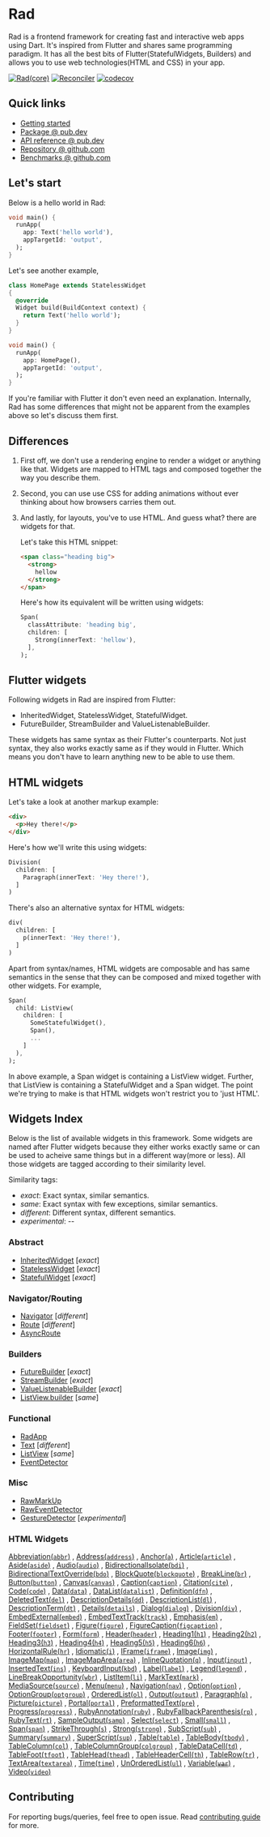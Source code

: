 # Rad

Rad is a frontend framework for creating fast and interactive web apps using Dart. It's inspired from Flutter and shares same programming paradigm. It has all the best bits of Flutter(StatefulWidgets, Builders) and allows you to use web technologies(HTML and CSS) in your app.

[![Rad(core)](https://github.com/erlage/rad/actions/workflows/rad_core.yml/badge.svg)](https://github.com/erlage/rad/actions/workflows/rad_core.yml)
[![Reconciler](https://github.com/erlage/rad/actions/workflows/reconciler.yml/badge.svg)](https://github.com/erlage/rad/actions/workflows/reconciler.yml)
[![codecov](https://codecov.io/gh/erlage/rad/branch/main/graph/badge.svg?token=PbTQU0aSDn)](https://codecov.io/gh/erlage/rad)

## Quick links

- [Getting started](https://github.com/erlage/rad/blob/main/doc/getting_started.md)
- [Package @ pub.dev](https://pub.dev/packages/rad)
- [API reference @ pub.dev](https://pub.dev/documentation/rad/latest/rad/rad-library.html)
- [Repository @ github.com](https://github.com/erlage/rad)
- [Benchmarks @ github.com](https://github.com/erlage/rad-benchmarks)

## Let's start

Below is a hello world in Rad:

```dart
void main() {
  runApp(
    app: Text('hello world'),
    appTargetId: 'output',
  );
}
```
Let's see another example,
```dart
class HomePage extends StatelessWidget
{
  @override
  Widget build(BuildContext context) {
    return Text('hello world');
  }
}

void main() {
  runApp(
    app: HomePage(),
    appTargetId: 'output',
  );
}
```
If you're familiar with Flutter it don't even need an explanation. Internally, Rad has some differences that might not be apparent from the examples above so let's discuss them first.

## Differences

1. First off, we don't use a rendering engine to render a widget or anything like that. Widgets are mapped to HTML tags and composed together the way you describe them.

2. Second, you can use use CSS for adding animations without ever thinking about how browsers carries them out.

3. And lastly, for layouts, you've to use HTML. And guess what? there are widgets for that.
  
    Let's take this HTML snippet:
    ```html
    <span class="heading big">
      <strong>
        hellow
      </strong>
    </span>
    ```
    Here's how its equivalent will be written using widgets:
    ```dart
    Span(
      classAttribute: 'heading big',
      children: [
        Strong(innerText: 'hellow'),
      ],
    );
    ```

## Flutter widgets

Following widgets in Rad are inspired from Flutter:

- InheritedWidget, StatelessWidget, StatefulWidget.
- FutureBuilder, StreamBuilder and ValueListenableBuilder.

These widgets has same syntax as their Flutter's counterparts. Not just syntax, they also works exactly same as if they would in Flutter. Which means you don't have to learn anything new to be able to use them.

## HTML widgets

Let's take a look at another markup example:
```html
<div>
  <p>Hey there!</p>
</div>
```
Here's how we'll write this using widgets:
```dart
Division(
  children: [
    Paragraph(innerText: 'Hey there!'),  
  ]
)
```
There's also an alternative syntax for HTML widgets:
```dart
div(
  children: [
    p(innerText: 'Hey there!'),
  ]
)
```

Apart from syntax/names, HTML widgets are composable and has same semantics in the sense that they can be composed and mixed together with other widgets. For example,

```dart
Span(
  child: ListView(
    children: [
      SomeStatefulWidget(),
      Span(),
      ...
    ]
  ),
);
```
In above example, a Span widget is containing a ListView widget. Further, that ListView is containing a StatefulWidget and a Span widget. The point we're trying to make is that HTML widgets won't restrict you to 'just HTML'.

## Widgets Index

Below is the list of available widgets in this framework. Some widgets are named after Flutter widgets because they either works exactly same or can be used to acheive same things but in a different way(more or less). All those widgets are tagged according to their similarity level.

Similarity tags:
  - *exact*: Exact syntax, similar semantics.
  - *same*: Exact syntax with few exceptions, similar semantics.
  - *different*: Different syntax, different semantics.
  - *experimental*: --

### Abstract

- [InheritedWidget](https://pub.dev/documentation/rad/latest/rad/InheritedWidget-class.html) \[*exact*\]
- [StatelessWidget](https://pub.dev/documentation/rad/latest/rad/StatelessWidget-class.html) \[*exact*\]
- [StatefulWidget](https://pub.dev/documentation/rad/latest/rad/StatefulWidget-class.html) \[*exact*\]

### Navigator/Routing

- [Navigator](https://pub.dev/documentation/rad/latest/rad/Navigator-class.html) \[*different*\]
- [Route](https://pub.dev/documentation/rad/latest/rad/Route-class.html) \[*different*\]
- [AsyncRoute](https://pub.dev/documentation/rad/latest/rad/AsyncRoute-class.html)

### Builders

- [FutureBuilder](https://pub.dev/documentation/rad/latest/widgets_async/FutureBuilder-class.html) \[*exact*\]
- [StreamBuilder](https://pub.dev/documentation/rad/latest/widgets_async/StreamBuilder-class.html) \[*exact*\]
- [ValueListenableBuilder](https://pub.dev/documentation/rad/latest/widgets_async/ValueListenableBuilder-class.html) \[*exact*\]
- [ListView.builder](https://pub.dev/documentation/rad/latest/rad/ListView/ListView.builder.html) \[*same*\]

### Functional

- [RadApp](https://pub.dev/documentation/rad/latest/rad/RadApp-class.html)
- [Text](https://pub.dev/documentation/rad/latest/rad/Text-class.html) \[*different*\]
- [ListView](https://pub.dev/documentation/rad/latest/rad/ListView-class.html) \[*same*\]
- [EventDetector](https://pub.dev/documentation/rad/latest/rad/EventDetector-class.html)

### Misc

- [RawMarkUp](https://pub.dev/documentation/rad/latest/rad/RawMarkUp-class.html)
- [RawEventDetector](https://pub.dev/documentation/rad/latest/rad/RawEventDetector-class.html)
- [GestureDetector](https://pub.dev/documentation/rad/latest/rad/GestureDetector-class.html) \[*experimental*\]

### HTML Widgets

[Abbreviation(`abbr`)](https://pub.dev/documentation/rad/latest/widgets_html/Abbreviation-class.html)
, [Address(`address`)](https://pub.dev/documentation/rad/latest/widgets_html/Address-class.html)
, [Anchor(`a`)](https://pub.dev/documentation/rad/latest/widgets_html/Anchor-class.html)
, [Article(`article`)](https://pub.dev/documentation/rad/latest/widgets_html/Article-class.html)
, [Aside(`aside`)](https://pub.dev/documentation/rad/latest/widgets_html/Aside-class.html)
, [Audio(`audio`)](https://pub.dev/documentation/rad/latest/widgets_html/Audio-class.html)
, [BidirectionalIsolate(`bdi`)](https://pub.dev/documentation/rad/latest/widgets_html/BidirectionalIsolate-class.html)
, [BidirectionalTextOverride(`bdo`)](https://pub.dev/documentation/rad/latest/widgets_html/BidirectionalTextOverride-class.html)
, [BlockQuote(`blockquote`)](https://pub.dev/documentation/rad/latest/widgets_html/BlockQuote-class.html)
, [BreakLine(`br`)](https://pub.dev/documentation/rad/latest/widgets_html/BreakLine-class.html)
, [Button(`button`)](https://pub.dev/documentation/rad/latest/widgets_html/Button-class.html)
, [Canvas(`canvas`)](https://pub.dev/documentation/rad/latest/widgets_html/Canvas-class.html)
, [Caption(`caption`)](https://pub.dev/documentation/rad/latest/widgets_html/Caption-class.html)
, [Citation(`cite`)](https://pub.dev/documentation/rad/latest/widgets_html/Citation-class.html)
, [Code(`code`)](https://pub.dev/documentation/rad/latest/widgets_html/Code-class.html)
, [Data(`data`)](https://pub.dev/documentation/rad/latest/widgets_html/Data-class.html)
, [DataList(`datalist`)](https://pub.dev/documentation/rad/latest/widgets_html/DataList-class.html)
, [Definition(`dfn`)](https://pub.dev/documentation/rad/latest/widgets_html/Definition-class.html)
, [DeletedText(`del`)](https://pub.dev/documentation/rad/latest/widgets_html/DeletedText-class.html)
, [DescriptionDetails(`dd`)](https://pub.dev/documentation/rad/latest/widgets_html/DescriptionDetails-class.html)
, [DescriptionList(`dl`)](https://pub.dev/documentation/rad/latest/widgets_html/DescriptionList-class.html)
, [DescriptionTerm(`dt`)](https://pub.dev/documentation/rad/latest/widgets_html/DescriptionTerm-class.html)
, [Details(`details`)](https://pub.dev/documentation/rad/latest/widgets_html/Details-class.html)
, [Dialog(`dialog`)](https://pub.dev/documentation/rad/latest/widgets_html/Dialog-class.html)
, [Division(`div`)](https://pub.dev/documentation/rad/latest/widgets_html/Division-class.html)
, [EmbedExternal(`embed`)](https://pub.dev/documentation/rad/latest/widgets_html/EmbedExternal-class.html)
, [EmbedTextTrack(`track`)](https://pub.dev/documentation/rad/latest/widgets_html/EmbedTextTrack-class.html)
, [Emphasis(`em`)](https://pub.dev/documentation/rad/latest/widgets_html/Emphasis-class.html)
, [FieldSet(`fieldset`)](https://pub.dev/documentation/rad/latest/widgets_html/FieldSet-class.html)
, [Figure(`figure`)](https://pub.dev/documentation/rad/latest/widgets_html/Figure-class.html)
, [FigureCaption(`figcaption`)](https://pub.dev/documentation/rad/latest/widgets_html/FigureCaption-class.html)
, [Footer(`footer`)](https://pub.dev/documentation/rad/latest/widgets_html/Footer-class.html)
, [Form(`form`)](https://pub.dev/documentation/rad/latest/widgets_html/Form-class.html)
, [Header(`header`)](https://pub.dev/documentation/rad/latest/widgets_html/Header-class.html)
, [Heading1(`h1`)](https://pub.dev/documentation/rad/latest/widgets_html/Heading1-class.html)
, [Heading2(`h2`)](https://pub.dev/documentation/rad/latest/widgets_html/Heading2-class.html)
, [Heading3(`h3`)](https://pub.dev/documentation/rad/latest/widgets_html/Heading3-class.html)
, [Heading4(`h4`)](https://pub.dev/documentation/rad/latest/widgets_html/Heading4-class.html)
, [Heading5(`h5`)](https://pub.dev/documentation/rad/latest/widgets_html/Heading5-class.html)
, [Heading6(`h6`)](https://pub.dev/documentation/rad/latest/widgets_html/Heading6-class.html)
, [HorizontalRule(`hr`)](https://pub.dev/documentation/rad/latest/widgets_html/HorizontalRule-class.html)
, [Idiomatic(`i`)](https://pub.dev/documentation/rad/latest/widgets_html/Idiomatic-class.html)
, [IFrame(`iframe`)](https://pub.dev/documentation/rad/latest/widgets_html/IFrame-class.html)
, [Image(`img`)](https://pub.dev/documentation/rad/latest/widgets_html/Image-class.html)
, [ImageMap(`map`)](https://pub.dev/documentation/rad/latest/widgets_html/ImageMap-class.html)
, [ImageMapArea(`area`)](https://pub.dev/documentation/rad/latest/widgets_html/ImageMapArea-class.html)
, [InlineQuotation(`q`)](https://pub.dev/documentation/rad/latest/widgets_html/InlineQuotation-class.html)
, [Input(`input`)](https://pub.dev/documentation/rad/latest/widgets_html/Input-class.html)
, [InsertedText(`ins`)](https://pub.dev/documentation/rad/latest/widgets_html/InsertedText-class.html)
, [KeyboardInput(`kbd`)](https://pub.dev/documentation/rad/latest/widgets_html/KeyboardInput-class.html)
, [Label(`label`)](https://pub.dev/documentation/rad/latest/widgets_html/Label-class.html)
, [Legend(`legend`)](https://pub.dev/documentation/rad/latest/widgets_html/Legend-class.html)
, [LineBreakOpportunity(`wbr`)](https://pub.dev/documentation/rad/latest/widgets_html/LineBreakOpportunity-class.html)
, [ListItem(`li`)](https://pub.dev/documentation/rad/latest/widgets_html/ListItem-class.html)
, [MarkText(`mark`)](https://pub.dev/documentation/rad/latest/widgets_html/MarkText-class.html)
, [MediaSource(`source`)](https://pub.dev/documentation/rad/latest/widgets_html/MediaSource-class.html)
, [Menu(`menu`)](https://pub.dev/documentation/rad/latest/widgets_html/Menu-class.html)
, [Navigation(`nav`)](https://pub.dev/documentation/rad/latest/widgets_html/Navigation-class.html)
, [Option(`option`)](https://pub.dev/documentation/rad/latest/widgets_html/Option-class.html)
, [OptionGroup(`optgroup`)](https://pub.dev/documentation/rad/latest/widgets_html/OptionGroup-class.html)
, [OrderedList(`ol`)](https://pub.dev/documentation/rad/latest/widgets_html/OrderedList-class.html)
, [Output(`output`)](https://pub.dev/documentation/rad/latest/widgets_html/Output-class.html)
, [Paragraph(`p`)](https://pub.dev/documentation/rad/latest/widgets_html/Paragraph-class.html)
, [Picture(`picture`)](https://pub.dev/documentation/rad/latest/widgets_html/Picture-class.html)
, [Portal(`portal`)](https://pub.dev/documentation/rad/latest/widgets_html/Portal-class.html)
, [PreformattedText(`pre`)](https://pub.dev/documentation/rad/latest/widgets_html/PreformattedText-class.html)
, [Progress(`progress`)](https://pub.dev/documentation/rad/latest/widgets_html/Progress-class.html)
, [RubyAnnotation(`ruby`)](https://pub.dev/documentation/rad/latest/widgets_html/RubyAnnotation-class.html)
, [RubyFallbackParenthesis(`rp`)](https://pub.dev/documentation/rad/latest/widgets_html/RubyFallbackParenthesis-class.html)
, [RubyText(`rt`)](https://pub.dev/documentation/rad/latest/widgets_html/RubyText-class.html)
, [SampleOutput(`samp`)](https://pub.dev/documentation/rad/latest/widgets_html/SampleOutput-class.html)
, [Select(`select`)](https://pub.dev/documentation/rad/latest/widgets_html/Select-class.html)
, [Small(`small`)](https://pub.dev/documentation/rad/latest/widgets_html/Small-class.html)
, [Span(`span`)](https://pub.dev/documentation/rad/latest/widgets_html/Span-class.html)
, [StrikeThrough(`s`)](https://pub.dev/documentation/rad/latest/widgets_html/StrikeThrough-class.html)
, [Strong(`strong`)](https://pub.dev/documentation/rad/latest/widgets_html/Strong-class.html)
, [SubScript(`sub`)](https://pub.dev/documentation/rad/latest/widgets_html/SubScript-class.html)
, [Summary(`summary`)](https://pub.dev/documentation/rad/latest/widgets_html/Summary-class.html)
, [SuperScript(`sup`)](https://pub.dev/documentation/rad/latest/widgets_html/SuperScript-class.html)
, [Table(`table`)](https://pub.dev/documentation/rad/latest/widgets_html/Table-class.html)
, [TableBody(`tbody`)](https://pub.dev/documentation/rad/latest/widgets_html/TableBody-class.html)
, [TableColumn(`col`)](https://pub.dev/documentation/rad/latest/widgets_html/TableColumn-class.html)
, [TableColumnGroup(`colgroup`)](https://pub.dev/documentation/rad/latest/widgets_html/TableColumnGroup-class.html)
, [TableDataCell(`td`)](https://pub.dev/documentation/rad/latest/widgets_html/TableDataCell-class.html)
, [TableFoot(`tfoot`)](https://pub.dev/documentation/rad/latest/widgets_html/TableFoot-class.html)
, [TableHead(`thead`)](https://pub.dev/documentation/rad/latest/widgets_html/TableHead-class.html)
, [TableHeaderCell(`th`)](https://pub.dev/documentation/rad/latest/widgets_html/TableHeaderCell-class.html)
, [TableRow(`tr`)](https://pub.dev/documentation/rad/latest/widgets_html/TableRow-class.html)
, [TextArea(`textarea`)](https://pub.dev/documentation/rad/latest/widgets_html/TextArea-class.html)
, [Time(`time`)](https://pub.dev/documentation/rad/latest/widgets_html/Time-class.html)
, [UnOrderedList(`ul`)](https://pub.dev/documentation/rad/latest/widgets_html/UnOrderedList-class.html)
, [Variable(~~`var`~~)](https://pub.dev/documentation/rad/latest/widgets_html/Variable-class.html)
, [Video(`video`)](https://pub.dev/documentation/rad/latest/widgets_html/Video-class.html)

## Contributing
For reporting bugs/queries, feel free to open issue. Read [contributing guide](https://github.com/erlage/rad/blob/main/CONTRIBUTING.md) for more.
